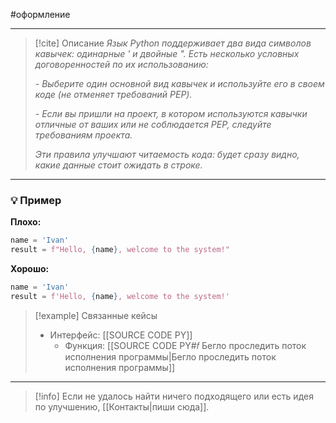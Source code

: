 #оформление
***

> [!cite] Описание
>_Язык Python поддерживает два вида символов кавычек: одинарные ' и двойные ". Есть несколько условных договоренностей по их использованию:_
>
 >_- Выберите один основной вид кавычек и используйте его в своем коде (не отменяет требований PEP)._
 >
>_- Если вы пришли на проект, в котором используются кавычки отличные от ваших или не соблюдается PEP, следуйте требованиям проекта._
>
>_Эти правила улучшают читаемость кода: будет сразу видно, какие данные стоит ожидать в строке._

***
### 💡 Пример


**Плохо:**
```python
name = 'Ivan'
result = f"Hello, {name}, welcome to the system!"
```

**Хорошо:**
```python
name = 'Ivan'
result = f'Hello, {name}, welcome to the system!'
```

> [!example] Связанные кейсы
>- Интерфейс: [[SOURCE CODE PY]]
>	- Функция: [[SOURCE CODE PY#𝑓 Бегло проследить поток исполнения программы|Бегло проследить поток исполнения программы]]

***

> [!info]
> Если не удалось найти ничего подходящего или есть идея по улучшению, [[Контакты|пиши сюда]].
